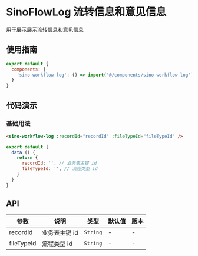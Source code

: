 # SinoFlowLog 流转信息和意见信息

用于展示展示流转信息和意见信息

## 使用指南

```js
export default {
  components: {
    'sino-workflow-log': () => import('@/components/sino-workflow-log')
  }
}
```

## 代码演示

### 基础用法

```html
<sino-workflow-log :recordId="recordId" :fileTypeId="fileTypeId" />
```

```js
export default {
  data () {
    return {
      recordId: '', // 业务表主键 id
      fileTypeId: '', // 流程类型 id
    }
  }
}
```
## API

| 参数 | 说明 | 类型 | 默认值 | 版本 |
|------|------|------|------|------|
| recordId | 业务表主键 id | `String` | - | - |
| fileTypeId | 流程类型 id | `String` | - | - |
